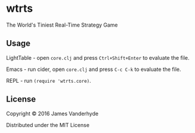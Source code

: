 # wtrts

The World's Tiniest Real-Time Strategy Game

## Usage

LightTable - open `core.clj` and press `Ctrl+Shift+Enter` to evaluate the file.

Emacs - run cider, open `core.clj` and press `C-c C-k` to evaluate the file.

REPL - run `(require 'wtrts.core)`.

## License

Copyright © 2016 James Vanderhyde

Distributed under the MIT License
